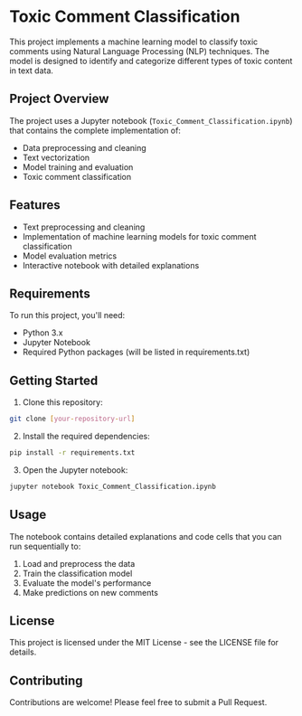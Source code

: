 # Toxic Comment Classification

This project implements a machine learning model to classify toxic comments using Natural Language Processing (NLP) techniques. The model is designed to identify and categorize different types of toxic content in text data.

## Project Overview

The project uses a Jupyter notebook (`Toxic_Comment_Classification.ipynb`) that contains the complete implementation of:
- Data preprocessing and cleaning
- Text vectorization
- Model training and evaluation
- Toxic comment classification

## Features

- Text preprocessing and cleaning
- Implementation of machine learning models for toxic comment classification
- Model evaluation metrics
- Interactive notebook with detailed explanations

## Requirements

To run this project, you'll need:
- Python 3.x
- Jupyter Notebook
- Required Python packages (will be listed in requirements.txt)

## Getting Started

1. Clone this repository:
```bash
git clone [your-repository-url]
```

2. Install the required dependencies:
```bash
pip install -r requirements.txt
```

3. Open the Jupyter notebook:
```bash
jupyter notebook Toxic_Comment_Classification.ipynb
```

## Usage

The notebook contains detailed explanations and code cells that you can run sequentially to:
1. Load and preprocess the data
2. Train the classification model
3. Evaluate the model's performance
4. Make predictions on new comments

## License

This project is licensed under the MIT License - see the LICENSE file for details.

## Contributing

Contributions are welcome! Please feel free to submit a Pull Request. 